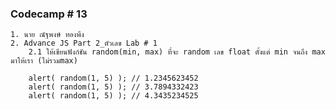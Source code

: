 ### Codecamp # 13
    1. นาย ณัฐพงษ์ ทองพึง
    2. Advance JS Part 2_ตัวเลข Lab # 1
        2.1 ให้เขียนฟังก์ชัน random(min, max) ที่จะ random เลข float ตั้งแต่ min จนถึง max มาให้เรา (ไม่รวมmax)

        alert( random(1, 5) ); // 1.2345623452
        alert( random(1, 5) ); // 3.7894332423
        alert( random(1, 5) ); // 4.3435234525